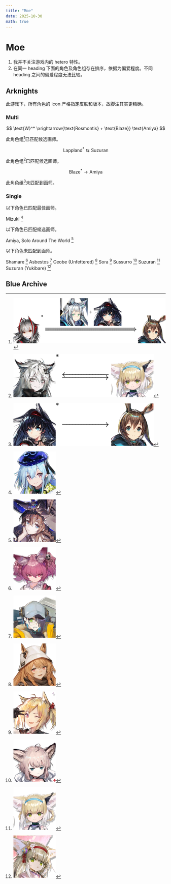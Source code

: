 ```yaml
---
title: "Moe"
date: 2025-10-30
math: true
---
```


# Moe

1. 我并不关注游戏内的 hetero 特性。
2. 在同一 heading 下面的角色及角色组存在排序，依据为偏爱程度。不同 heading 之间的偏爱程度无法比较。

## Arknights

此游戏下，所有角色的 icon 严格指定皮肤和版本，故脚注其实更精确。

### Multi

$$ \text{W}^* \xrightarrow{\text{Rosmontis} + \text{Blaze}} \text{Amiya} $$ 

此角色组[^w-amiya]已匹配候选画师。

[^w-amiya]: ![w---amiya.svg](../../images/moe/arknights/w-amiya.svg)

$$ \text{Lappland}^* \leftrightarrows \text{Suzuran} $$

此角色组[^lapp-szrn]已匹配候选画师。

[^lapp-szrn]: ![lapp---szrn.svg](../../images/moe/arknights/lapp-szrn.svg)

$$ \text{Blaze}^* \rightarrow \text{Amiya} $$

此角色组[^blaze-amiya]未匹配到画师。

[^blaze-amiya]: ![blaze-amiya.svg](../../images/moe/arknights/blaze-amiya.svg)

### Single

以下角色已匹配最佳画师。

$\text{Mizuki}$ [^mizuki]

[^mizuki]: ![mizuki.svg](../../images/moe/arknights/mizuki.svg)

以下角色已匹配候选画师。

$\text{Amiya, Solo Around The World}$ [^amiyasatw]

[^amiyasatw]: ![amiyasatw.svg](../../images/moe/arknights/amiyasatw.svg)

以下角色未匹配到画师。

$\text{Shamare}$ [^shamare]
$\text{Asbestos}$ [^asbestos]
$\text{Ceobe (Unfettered)}$ [^ceobe2]
$\text{Sora}$ [^sora]
$\text{Sussurro}$ [^sussurro]
$\text{Suzuran}$ [^suzuran]
$\text{Suzuran (Yukibare)}$ [^suzuran3]

[^asbestos]: ![asbestos.svg](../../images/moe/arknights/asbestos.svg)
[^ceobe2]: ![ceobe2.svg](../../images/moe/arknights/ceobe2.svg)
[^shamare]: ![shamare.svg](../../images/moe/arknights/shamare.svg)
[^sora]: ![sora.svg](../../images/moe/arknights/sora.svg)
[^sussurro]: ![sussurro.svg](../../images/moe/arknights/sussurro.svg)
[^suzuran]: ![suzuran.svg](../../images/moe/arknights/suzuran.svg)
[^suzuran3]: ![suzuran3.svg](../../images/moe/arknights/suzuran3.svg)

## Blue Archive